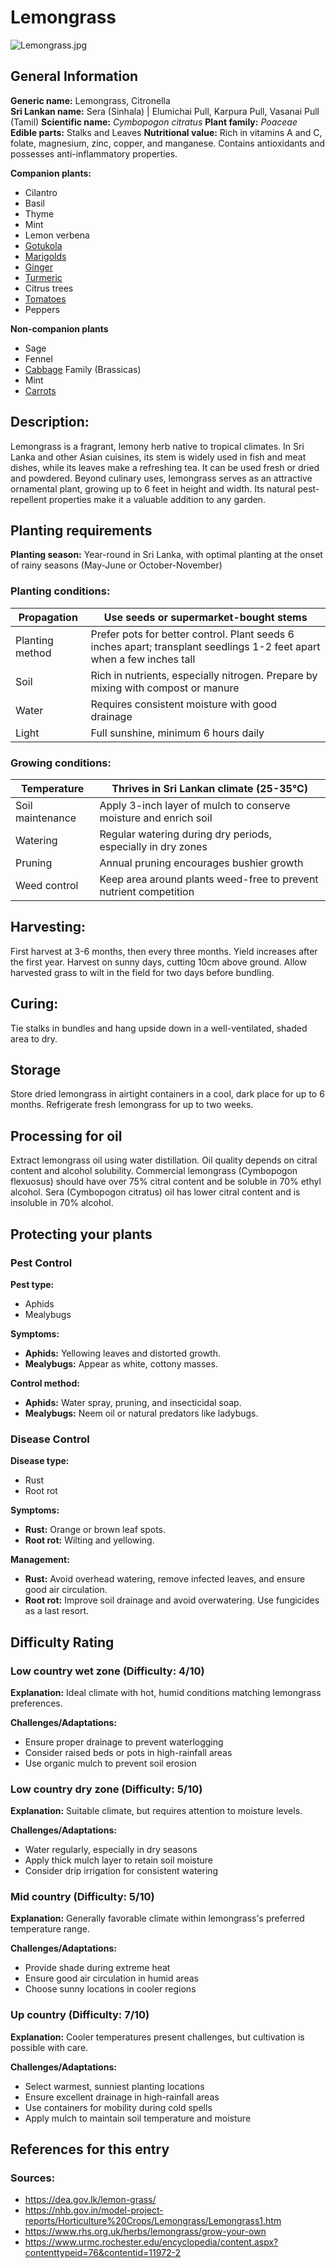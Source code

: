 # Lemongrass
![Lemongrass.jpg](../../assets/images/Lemongrass.jpg "Mokkie, CC BY-SA 4.0 <https://creativecommons.org/licenses/by-sa/4.0>, via Wikimedia Commons")

## General Information
**Generic name:** Lemongrass, Citronella  
**Sri Lankan name:** Sera (Sinhala) | Elumichai Pull, Karpura Pull, Vasanai Pull (Tamil)
**Scientific name:** _Cymbopogon citratus_
**Plant family:** _Poaceae_
**Edible parts:** Stalks and Leaves
**Nutritional value:** Rich in vitamins A and C, folate, magnesium, zinc, copper, and manganese. Contains antioxidants and possesses anti-inflammatory properties. 

**Companion plants:**
- Cilantro
- Basil
- Thyme
- Mint
- Lemon verbena
- [Gotukola](https://lanka.wiki/leafy%20greens/gotu-kola.html)
- [Marigolds](https://lanka.wiki/flowers/marigold.html)
- [Ginger](https://lanka.wiki/herbs%20&%20spices/ginger.html)
- [Turmeric](https://lanka.wiki/herbs%20&%20spices/turmeric.html)
- Citrus trees
- [Tomatoes](https://lanka.wiki/fruit/tomatoes.html)
- Peppers

**Non-companion plants**
- Sage
- Fennel
- [Cabbage](https://lanka.wiki/leafy%20greens/cabbage.html) Family (Brassicas)
- Mint
- [Carrots](https://lanka.wiki/roots/carrot.html)

## Description:
Lemongrass is a fragrant, lemony herb native to tropical climates. In Sri Lanka and other Asian cuisines, its stem is widely used in fish and meat dishes, while its leaves make a refreshing tea. It can be used fresh or dried and powdered. Beyond culinary uses, lemongrass serves as an attractive ornamental plant, growing up to 6 feet in height and width. Its natural pest-repellent properties make it a valuable addition to any garden.

## Planting requirements
**Planting season:** Year-round in Sri Lanka, with optimal planting at the onset of rainy seasons (May-June or October-November)

### Planting conditions:
| Propagation | Use seeds or supermarket-bought stems |
|--------|----------------|
| Planting method | Prefer pots for better control. Plant seeds 6 inches apart; transplant seedlings 1-2 feet apart when a few inches tall |
| Soil | Rich in nutrients, especially nitrogen. Prepare by mixing with compost or manure |
| Water | Requires consistent moisture with good drainage |
| Light | Full sunshine, minimum 6 hours daily |

### Growing conditions:
| Temperature | Thrives in Sri Lankan climate (25-35°C) |
|--------|----------------|
| Soil maintenance | Apply 3-inch layer of mulch to conserve moisture and enrich soil |
| Watering | Regular watering during dry periods, especially in dry zones |
| Pruning | Annual pruning encourages bushier growth |
| Weed control | Keep area around plants weed-free to prevent nutrient competition |

## Harvesting:
First harvest at 3-6 months, then every three months. Yield increases after the first year. Harvest on sunny days, cutting 10cm above ground. Allow harvested grass to wilt in the field for two days before bundling.

## Curing:
Tie stalks in bundles and hang upside down in a well-ventilated, shaded area to dry.

## Storage
Store dried lemongrass in airtight containers in a cool, dark place for up to 6 months. Refrigerate fresh lemongrass for up to two weeks.

## Processing for oil
Extract lemongrass oil using water distillation. Oil quality depends on citral content and alcohol solubility. Commercial lemongrass (Cymbopogon flexuosus) should have over 75% citral content and be soluble in 70% ethyl alcohol. Sera (Cymbopogon citratus) oil has lower citral content and is insoluble in 70% alcohol.

## Protecting your plants
### Pest Control
**Pest type:**
- Aphids
- Mealybugs

**Symptoms:**
- **Aphids:** Yellowing leaves and distorted growth.
- **Mealybugs:** Appear as white, cottony masses.

**Control method:**
- **Aphids:** Water spray, pruning, and insecticidal soap.
- **Mealybugs:** Neem oil or natural predators like ladybugs.

### Disease Control
**Disease type:**
- Rust
- Root rot

**Symptoms:**
- **Rust:** Orange or brown leaf spots.
- **Root rot:** Wilting and yellowing.

**Management:**
- **Rust:** Avoid overhead watering, remove infected leaves, and ensure good air circulation.
- **Root rot:** Improve soil drainage and avoid overwatering. Use fungicides as a last resort.

## Difficulty Rating
### Low country wet zone (Difficulty: 4/10)
**Explanation:** Ideal climate with hot, humid conditions matching lemongrass preferences.

**Challenges/Adaptations:**
- Ensure proper drainage to prevent waterlogging
- Consider raised beds or pots in high-rainfall areas
- Use organic mulch to prevent soil erosion

### Low country dry zone (Difficulty: 5/10)
**Explanation:** Suitable climate, but requires attention to moisture levels.

**Challenges/Adaptations:**
- Water regularly, especially in dry seasons
- Apply thick mulch layer to retain soil moisture
- Consider drip irrigation for consistent watering

### Mid country (Difficulty: 5/10)
**Explanation:** Generally favorable climate within lemongrass's preferred temperature range.

**Challenges/Adaptations:**
- Provide shade during extreme heat
- Ensure good air circulation in humid areas
- Choose sunny locations in cooler regions

### Up country (Difficulty: 7/10)
**Explanation:** Cooler temperatures present challenges, but cultivation is possible with care.

**Challenges/Adaptations:**
- Select warmest, sunniest planting locations
- Ensure excellent drainage in high-rainfall areas
- Use containers for mobility during cold spells
- Apply mulch to maintain soil temperature and moisture


## References for this entry
### Sources:
- https://dea.gov.lk/lemon-grass/
- https://nhb.gov.in/model-project-reports/Horticulture%20Crops/Lemongrass/Lemongrass1.htm
- https://www.rhs.org.uk/herbs/lemongrass/grow-your-own
- https://www.urmc.rochester.edu/encyclopedia/content.aspx?contenttypeid=76&contentid=11972-2

